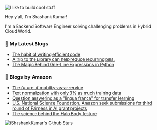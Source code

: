 ![I like to build cool stuff](https://res.cloudinary.com/dt8g3rhcy/image/upload/v1595929574/i_like_to_build_cool_shit._1_nzbwjh.png)

Hey y'all, I'm Shashank Kumar! 

I'm a Backend Software Engineer solving challenging problems in Hybrid Cloud World.

### 📕 My Latest Blogs
<!-- BLOG-POST-LIST:START -->
- [The habit of writing efficient code](https://medium.com/@ishashankkumar/the-habit-of-writing-efficient-code-153b05f04269?source=rss-d24dda280d5f------2)
- [A trip to the Library can help reduce recurring bills.](https://medium.com/swlh/a-trip-to-the-library-can-help-reduce-recurring-bills-23bca495cdf5?source=rss-d24dda280d5f------2)
- [The Magic Behind One-Line Expressions in Python](https://medium.com/swlh/the-magic-behind-one-line-expressions-in-python-816c10180c5c?source=rss-d24dda280d5f------2)
<!-- BLOG-POST-LIST:END -->

### 📕 Blogs by Amazon
<!-- AMAZON-BLOG-POST-LIST:START -->
- [The future of mobility-as-a-service](https://www.amazon.science/latest-news/amazon-zoox-robotaxi-the-future-of-mobility-as-a-service)
- [Text normalization with only 3% as much training data](https://www.amazon.science/blog/text-normalization-with-only-3-as-much-training-data)
- [Question answering as a "lingua franca" for transfer learning](https://www.amazon.science/blog/question-answering-as-a-lingua-franca-for-transfer-learning)
- [U.S. National Science Foundation, Amazon seek submissions for third round of Fairness in AI grant projects](https://www.amazon.science/academic-engagements/u-s-national-science-foundation-amazon-seek-submissions-for-third-round-of-fairness-in-ai-grant-projects)
- [The science behind the Halo Body feature](https://www.amazon.science/latest-news/the-science-behind-the-amazon-halo-band-body-feature)
<!-- AMAZON-BLOG-POST-LIST:END -->



<img align="center" alt="iShashankKumar's Github Stats" src="https://github-readme-stats.vercel.app/api?username=ishashankkumar&show_icons=true&hide_border=true" />
